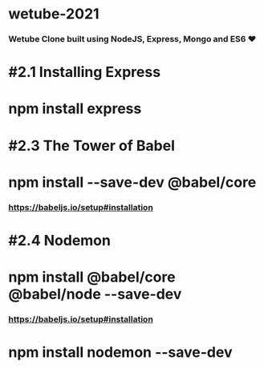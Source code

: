 # wetube-2021
### Wetube Clone built using NodeJS, Express, Mongo and ES6 ❤
 
# #2.1 Installing Express
# npm install express

# #2.3 The Tower of Babel
# npm install --save-dev @babel/core
### https://babeljs.io/setup#installation

# #2.4 Nodemon
# npm install @babel/core @babel/node --save-dev
### https://babeljs.io/setup#installation
# npm install nodemon --save-dev